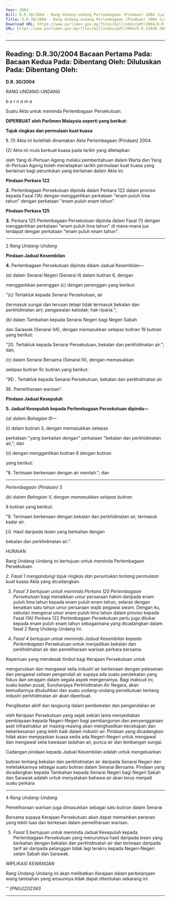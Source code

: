 ```yaml
---
Year: 2004
Bill: D.R.30/2004 - Rang Undang-undang Perlembagaan (Pindaan) 2004 (Lulus)
Title: D.R.30/2004 - Rang Undang-undang Perlembagaan (Pindaan) 2004 (Lulus)
Download URL: https://www.parlimen.gov.my/files/billindex/pdf/2004/D.R.%2030.2004BM[1].pdf
URL: https://www.parlimen.gov.my/files/billindex/pdf/2004/D.R.%2030.2004BM[1].pdf
---
```

---
Reading:
D.R.30/2004
Bacaan Pertama Pada:
Bacaan Kedua Pada:
Dibentang Oleh:
Diluluskan Pada:
Dibentang Oleh:
---

**D.R. 30/2004**

RANG UNDANG-UNDANG

_b e r n a m a_

Suatu Akta untuk meminda Perlembagaan Persekutuan.

**DIPERBUAT oleh Parlimen Malaysia seperti yang berikut:**

**Tajuk ringkas dan permulaan kuat kuasa**

**1.** (1) Akta ini bolehlah dinamakan Akta Perlembagaan (Pindaan)
2004.

(2) Akta ini mula berkuat kuasa pada tarikh yang ditetapkan

oleh Yang di-Pertuan Agong melalui pemberitahuan dalam Warta
dan Yang di-Pertuan Agong boleh menetapkan tarikh permulaan
kuat kuasa yang berlainan bagi peruntukan yang berlainan dalam
Akta ini.

**Pindaan Perkara 122**

**2.** Perlembagaan Persekutuan dipinda dalam Perkara 122 dalam
proviso kepada Fasal (1A) dengan menggantikan perkataan "enam
puluh lima tahun" dengan perkataan "enam puluh enam tahun".

**Pindaan Perkara 125**

**3.** Perkara 125 Perlembagaan Persekutuan dipinda dalam Fasal
(1) dengan menggantikan perkataan "enam puluh lima tahun" di
mana-mana jua terdapat dengan perkataan "enam puluh enam tahun".


-----

2 _Rang Undang-Undang_

**Pindaan Jadual Kesembilan**

**4.** Perlembagaan Persekutuan dipinda dalam Jadual Kesembilan—

_(a)_ dalam Senarai Negeri (Senarai II) dalam butiran 6, dengan

menggantikan perenggan (c) dengan perenggan yang
berikut:

_"(c)_ Tertakluk kepada Senarai Persekutuan, air

(termasuk sungai dan terusan tetapi tidak termasuk
bekalan dan perkhidmatan air); pengawalan
kelodak; hak riparia.";

_(b)_ dalam Tambahan kepada Senarai Negeri bagi Negeri Sabah

dan Sarawak (Senarai IIA), dengan memasukkan selepas
butiran 19 butiran yang berikut:

"20. Tertakluk kepada Senarai Persekutuan, bekalan
dan perkhidmatan air."; dan,


_(c)_ dalam Senarai Bersama (Senarai III), dengan memasukkan

selepas butiran 9c butiran yang berikut:

"9D . Tertakluk kepada Senarai Persekutuan, bekalan
dan perkhidmatan air.

9E. Pemeliharaan warisan".

**Pindaan Jadual Kesepuluh**

**5. Jadual Kesepuluh kepada Perlembagaan Persekutuan dipinda—**

_(a) dalam Bahagian III—_

(i) dalam butiran 3, dengan memasukkan selepas

perkataan "yang berkaitan dengan" perkataan
"bekalan dan perkhidmatan air,"; dan

(ii) dengan menggantikan butiran 8 dengan butiran

yang berikut:

"8. Terimaan berkenaan dengan  air
mentah."; dan


-----

_Perlembagaan (Pindaan)_ 3

_(b) dalam Bahagian V, dengan memasukkan selepas butiran_

8 butiran yang berikut:

"9. Terimaan berkenaan dengan bekalan dan
perkhidmatan air, termasuk kadar air.


10. Hasil daripada lesen yang berkaitan dengan

bekalan dan perkhidmatan air.".

HURAIAN

Rang Undang-Undang ini bertujuan untuk meminda Perlembagaan Persekutuan.

_2._ _Fasal 1 mengandungi tajuk ringkas dan peruntukan tentang permulaan kuat_
kuasa Akta yang dicadangkan.

3. _Fasal 3 bertujuan untuk meminda Perkara 125 Perlembagaan Persekutuan_
bagi menaikkan umur persaraan hakim daripada enam puluh lima tahun kepada
enam puluh enam tahun, selaras dengan kenaikan satu tahun umur persaraan
wajib pegawai awam. Dengan itu, sebutan mengenai umur enam puluh lima
tahun dalam proviso kepada Fasal (1A) Perkara 122 Perlembagaan Persekutuan
perlu juga ditukar kepada enam puluh enam tahun sebagaimana yang dicadangkan
dalam fasal 2 Rang Undang-Undang ini.

4. _Fasal 4 bertujuan untuk meminda Jadual Kesembilan kepada Perlembagaan_
Persekutuan untuk menjadikan bekalan dan perkhidmatan air dan pemeliharaan
warisan perkara bersama.


Keperluan yang mendesak timbul bagi Kerajaan Persekutuan untuk

menguruskan dan mengawal selia industri air berkenaan dengan pelesenan dan
pengawal seliaan pengendali air supaya ada suatu pendekatan yang fokus dan
seragam dalam segala aspek mengenainya. Bagi maksud ini, suatu badan pusat,
Suruhanjaya Perkhidmatan Air Negara, akan kemudiannya ditubuhkan dan suatu
undang-undang persekutuan tentang industri perkhidmatan air akan diperbuat.

Penglibatan aktif dan langsung dalam pembekalan dan pengendalian air

oleh Kerajaan Persekutuan yang sejak sekian lama menyediakan pembiayaan
kepada Negeri-Negeri bagi pembangunan dan penyenggaraan aset infrastruktur
air masing-masing akan menghasilkan kecekapan dan keberkesanan yang lebih
baik dalam industri air. Pindaan yang dicadangkan tidak akan menjejaskan
kuasa sedia ada Negeri-Negeri untuk mengawal dan mengawal selia kawasan
tadahan air, punca air dan lembangan sungai.

Cadangan pindaan kepada Jadual Kesembilan adalah untuk mengeluarkan

butiran tentang bekalan dan perkhidmatan air daripada Senarai Negeri dan
meletakkannya sebagai suatu butiran dalam Senarai Bersama. Pindaan yang
dicadangkan kepada Tambahan kepada Senarai Negeri bagi Negeri Sabah dan
Sarawak adalah untuk menyatakan bahawa air akan terus menjadi suatu perkara


-----

4 _Rang Undang-Undang_

Pemeliharaan warisan juga dimasukkan sebagai satu butiran dalam Senarai

Bersama supaya Kerajaan Persekutuan akan dapat memainkan peranan yang
lebih luas dan berkesan dalam pemeliharaan warisan.

5. _Fasal 5_ bertujuan untuk meminda Jadual Kesepuluh kepada Perlembagaan
Persekutuan yang menurutnya hasil daripada lesen yang berkaitan dengan bekalan
dan perkhidmatan air dan terimaan daripada tarif air daripada pelanggan tidak
lagi terakru kepada Negeri-Negeri selain Sabah dan Sarawak.

_IMPLIKASI KEWANGAN_

Rang Undang-Undang ini akan melibatkan Kerajaan dalam perbelanjaan wang
tambahan yang amaunnya tidak dapat ditentukan sekarang ini.

_''  [PN(U[2])2393_


-----

